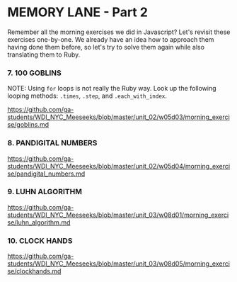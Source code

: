 # MEMORY LANE - Part 2

Remember all the morning exercises we did in Javascript? Let's revisit these exercises one-by-one. We already have an idea how to approach them having done them before, so let's try to solve them again while also translating them to Ruby.



### 7. 100 GOBLINS
NOTE: Using `for` loops is not really the Ruby way. Look up the following looping methods: `.times`, `.step`, and `.each_with_index`.

https://github.com/ga-students/WDI_NYC_Meeseeks/blob/master/unit_02/w05d03/morning_exercise/goblins.md

### 8. PANDIGITAL NUMBERS
https://github.com/ga-students/WDI_NYC_Meeseeks/blob/master/unit_02/w05d04/morning_exercise/pandigital_numbers.md

### 9. LUHN ALGORITHM
https://github.com/ga-students/WDI_NYC_Meeseeks/blob/master/unit_03/w08d01/morning_exercise/luhn_algorithm.md

### 10. CLOCK HANDS
https://github.com/ga-students/WDI_NYC_Meeseeks/blob/master/unit_03/w08d05/morning_exercise/clockhands.md
